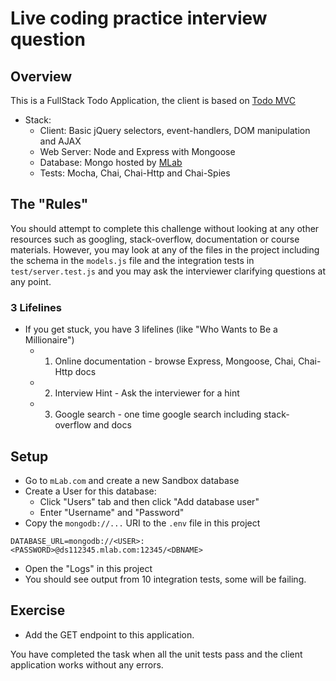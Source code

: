 Live coding practice interview question
=======================================

## Overview

This is a FullStack Todo Application, the client is based on [Todo MVC](http://todomvc.com/)

- Stack:
  - Client: Basic jQuery selectors, event-handlers, DOM manipulation and AJAX
  - Web Server: Node and Express with Mongoose 
  - Database: Mongo hosted by [MLab](mlab.com)
  - Tests: Mocha, Chai, Chai-Http and Chai-Spies

## The "Rules"

You should attempt to complete this challenge without looking at any other resources such as googling, stack-overflow, documentation or course materials. However, you may look at any of the files in the project including the schema in the `models.js` file and the integration tests in `test/server.test.js` and you may ask the interviewer clarifying questions at any point.

### 3 Lifelines

- If you get stuck, you have 3 lifelines (like "Who Wants to Be a Millionaire")
  - 1) Online documentation - browse Express, Mongoose, Chai, Chai-Http docs
  - 2) Interview Hint - Ask the interviewer for a hint
  - 3) Google search - one time google search including stack-overflow and docs

## Setup

- Go to `mLab.com` and create a new Sandbox database
- Create a User for this database:  
  - Click "Users" tab and then click "Add database user"
  - Enter "Username" and "Password"
- Copy the `mongodb://...` URI to the `.env` file in this project

```
DATABASE_URL=mongodb://<USER>:<PASSWORD>@ds112345.mlab.com:12345/<DBNAME>
```

- Open the "Logs" in this project
- You should see output from 10 integration tests, some will be failing.

## Exercise

- Add the GET endpoint to this application.

You have completed the task when all the unit tests pass and the client application works without any errors.
